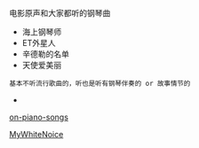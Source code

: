 
电影原声和大家都听的钢琴曲

- 海上钢琴师
- ET外星人
- 辛德勒的名单
- 天使爱美丽

```
基本不听流行歌曲的，听也是听有钢琴伴奏的 or 故事情节的
```






-

[on-piano-songs](https://github.com/7900ms/000nottheater_deserted_systemthunder/tree/master/slow/on-piano-songs)

[MyWhiteNoice](https://github.com/7900ms/000nottheater_deserted_systemsoftware/tree/master/local-MyWhiteNoice)
